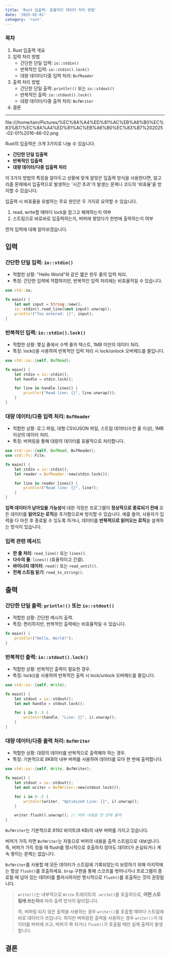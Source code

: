 ```yaml
---
title: 'Rust 입출력: 효율적인 데이터 처리 방법'
date: '2025-02-01'
category: 'rust'
---
```


### 목차

1. Rust 입출력 개요
2. 입력 처리 방법
   - 간단한 단일 입력: `io::stdin()`
   - 반복적인 입력: `io::stdin().lock()`
   - 대량 데이터/다중 입력 처리: `BufReader`
3. 출력 처리 방법
   - 간단한 단일 출력: `println!()` 또는 `io::stdout()`
   - 반복적인 출력: `io::stdout().lock()`
   - 대량 데이터/다중 출력 처리: `BufWriter`
4. 결론

---

file:///home/tain/Pictures/%EC%8A%A4%ED%81%AC%EB%A6%B0%EC%83%B7/%EC%8A%A4%ED%81%AC%EB%A6%B0%EC%83%B7%202025-02-01%2016-46-02.png

Rust의 입출력은 크게 3가지로 나눌 수 있습니다.

- **간단한 단일 입출력**
- **반복적인 입출력**
- **대량 데이터/다중 입출력 처리**

이 3가지 방법의 특징을 알아두고 상황에 맞게 알맞은 입출력 방식을 사용한다면, 알고리즘 문제에서 입출력으로 발생하는 '시간 초과'가 발생는 문제나 코드의 '비효율'을 방지할 수 있습니다.

입출력 시 비효율을 유발하는 주요 원인은 두 가지로 요약할 수 있습니다.

1. read, write할 때마다 lock을 잠그고 해제하는지 여부
2. 스트림으로 바로바로 입출력하는지, 버퍼에 쌓았다가 한번에 출력하는지 여부

먼저 입력에 대해 알아보겠습니다.


## 입력

### 간단한 단일 입력: `io::stdin()`

- 적합한 상황: "Hello World"와 같은 짧은 한두 줄의 입력 처리.
- 특징: 간단한 입력에 적합하지만, 반복적인 입력 처리에는 비효율적일 수 있습니다.

```rust
use std::io;

fn main() {
    let mut input = String::new();
    io::stdin().read_line(&mut input).unwrap();
    println!("You entered: {}", input);
}
```


### 반복적인 입력: `io::stdin().lock()`

- 적합한 상황: 몇십 줄에서 수백 줄의 텍스트, 1MB 미만의 데이터 처리.
- 특징: lock()을 사용하여 반복적인 입력 처리 시 lock/unlock 오버헤드를 줄입니다.

```rust
use std::io::{self, BufRead};

fn main() {
    let stdin = io::stdin();
    let handle = stdin.lock();

    for line in handle.lines() {
        println!("Read line: {}", line.unwrap());
    }
}
```


### 대량 데이터/다중 입력 처리: `BufReader`

- 적합한 상황: 로그 파일, 대형 CSV/JSON 파일, 스트림 데이터(수천 줄 이상), 1MB 이상의 데이터 처리.
- 특징: 버퍼링을 통해 대량의 데이터를 효율적으로 처리합니다.

```rust
use std::io::{self, BufRead, BufReader};
use std::fs::File;

fn main() {
    let stdin = io::stdin();
    let reader = BufReader::new(stdin.lock());

    for line in reader.lines() {
        println!("Read line: {}", line?);
    }
}
```

**입력 데이터가 남아있을 가능성**에 대한 걱정은 프로그램이 **정상적으로 종료되기 전에** 모든 데이터를 **읽어오는 로직**을 추가함으로써 방지할 수 있습니다. 예를 들어, 사용자가 입력을 다 마친 후 종료될 수 있도록 하거나, 데이터를 **반복적으로 읽어오는 로직**을 설계하는 방식이 있습니다.

### 입력 관련 메서드

- **한 줄 처리**: `read_line()` 또는 `lines()`.
- **다수의 줄**: `lines()` (효율적이고 간결).
- **바이너리 데이터**: `read()` 또는 `read_until()`.
- **전체 스트림 읽기**: `read_to_string()`.



## 출력

### 간단한 단일 출력: `println!()` 또는 `io::stdout()`

- 적합한 상황: 간단한 메시지 출력.
- 특징: 편리하지만, 반복적인 출력에는 비효율적일 수 있습니다.

```rust
fn main() {
    println!("Hello, World!");
}
```

### 반복적인 출력: `io::stdout().lock()`

- 적합한 상황: 반복적인 출력이 필요한 경우.
- 특징: lock()을 사용하여 반복적인 출력 시 lock/unlock 오버헤드를 줄입니다.

```rust
use std::io::{self, Write};

fn main() {
    let stdout = io::stdout();
    let mut handle = stdout.lock();

    for i in 0..5 {
        writeln!(handle, "Line: {}", i).unwrap();
    }
}
```


### 대량 데이터/다중 출력 처리: `BufWriter`

- 적합한 상황: 대량의 데이터를 반복적으로 출력해야 하는 경우.
- 특징: 기본적으로 8KB의 내부 버퍼를 사용하여 데이터를 모아 한 번에 출력합니다.

```rust
use std::io::{self, Write, BufWriter};

fn main() {
    let stdout = io::stdout();
    let mut writer = BufWriter::new(stdout.lock());

    for i in 0..5 {
        writeln!(writer, "Optimized Line: {}", i).unwrap();
    }

    writer.flush().unwrap(); // 버퍼 내용을 한 번에 출력
}
```

`BufWriter`는 기본적으로 8192 바이트(8 KB)의 내부 버퍼를 가지고 있습니다.

버퍼가 가득 차면 `BufWriter`는 자동으로 버퍼의 내용을 출력 스트림으로 내보냅니다. 즉, 버퍼가 가득 찼을 때 flush를 명시적으로 호출하지 않아도 데이터가 손실되거나 계속 쌓이는 문제는 없습니다.

`BufWriter`를 사용할 때 모든 데이터가 스트림에 기록되었는지 보장하기 위해 마지막에는 항상 `flush()`를 호출하세요. `Drop` 구현을 통해 스코프를 벗어나거나 프로그램이 종료될 때 남아 있는 데이터를 플러시하지만 명시적으로 `flush()`를 호출하는 것이 권장됩니다.


> `write!()`는 내부적으로 `Write` 트레이트의 `.write()`를 호출하므로, **어떤 스트림에 쓰는지**에 따라 출력 방식이 달라집니다.
>
> 즉, 버퍼링 되지 않은 출력을 사용하는 경우 `write!()`를 호출할 때마다 스트림에 바로 데이터가 쓰입니다. 하지만 버퍼링된 출력을 사용하는 경우 `write!()`가 데이터를 버퍼에 쓰고, 버퍼가 꽉 차거나 `flush()`가 호출될 때만 실제 출력이 발생합니다.


## 결론

